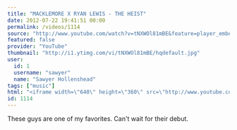 ```yaml
---
title: "MACKLEMORE X RYAN LEWIS - THE HEIST"
date: 2012-07-22 19:41:51 00:00
permalink: /videos/1114
source: "http://www.youtube.com/watch?v=tNXWOl81mBE&feature=player_embedded#!"
featured: false
provider: "YouTube"
thumbnail: "http://i1.ytimg.com/vi/tNXWOl81mBE/hqdefault.jpg"
user:
  id: 1
  username: "sawyer"
  name: "Sawyer Hollenshead"
tags: ["music"]
html: "<iframe width=\"640\" height=\"360\" src=\"http://www.youtube.com/embed/tNXWOl81mBE?wmode=transparent&fs=1&feature=oembed\" frameborder=\"0\" allowfullscreen></iframe>"
id: 1114
---
```


These guys are one of my favorites. Can't wait for their debut.